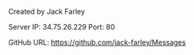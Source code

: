 Created by Jack Farley

Server IP: 34.75.26.229
    Port: 80
    
GitHub URL: https://github.com/jack-farley/Messages